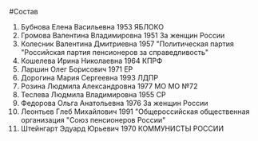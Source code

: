 #Состав
1. Бубнова Елена Васильевна 1953 ЯБЛОКО
2. Громова Валентина Владимировна 1951 За женщин России
3. Колесник Валентина Дмитриевна 1957 \"Политическая партия \"Российская партия пенсионеров за справедливость\"
4. Кошелева Ирина Николаевна 1964 КПРФ
5. Ларшин Олег Борисович 1971 ЕР
6. Дорогина Мария Сергеевна 1993 ЛДПР
7. Розина Людмила Александровна 1977 МО МО №72
8. Теслева Людмила Владимировна 1955 СР
9. Федорова Ольга Анатольевна 1976 За женщин России
10. Леонтьев Глеб Михайлович 1991 \"Общероссийская общественная организация \"Союз пенсионеров России\"
11. Штейнгарт Эдуард Юрьевич 1970 КОММУНИСТЫ РОССИИ
